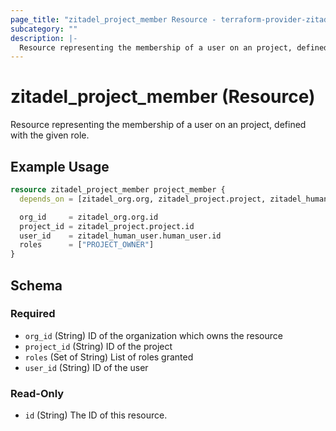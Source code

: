 ```yaml
---
page_title: "zitadel_project_member Resource - terraform-provider-zitadel"
subcategory: ""
description: |-
  Resource representing the membership of a user on an project, defined with the given role.
---
```


# zitadel_project_member (Resource)

Resource representing the membership of a user on an project, defined with the given role.

## Example Usage

```terraform
resource zitadel_project_member project_member {
  depends_on = [zitadel_org.org, zitadel_project.project, zitadel_human_user.human_user]

  org_id     = zitadel_org.org.id
  project_id = zitadel_project.project.id
  user_id    = zitadel_human_user.human_user.id
  roles      = ["PROJECT_OWNER"]
}
```

<!-- schema generated by tfplugindocs -->
## Schema

### Required

- `org_id` (String) ID of the organization which owns the resource
- `project_id` (String) ID of the project
- `roles` (Set of String) List of roles granted
- `user_id` (String) ID of the user

### Read-Only

- `id` (String) The ID of this resource.